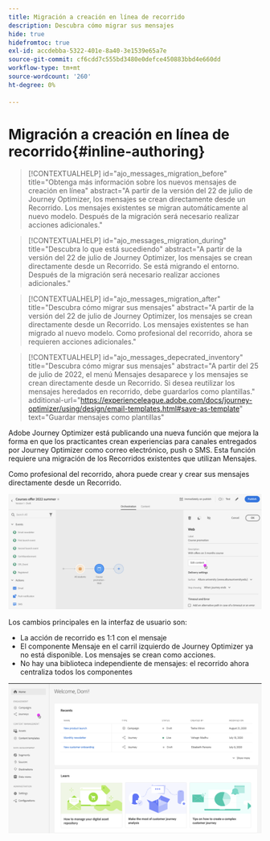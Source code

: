 ```yaml
---
title: Migración a creación en línea de recorrido
description: Descubra cómo migrar sus mensajes
hide: true
hidefromtoc: true
exl-id: accdebba-5322-401e-8a40-3e1539e65a7e
source-git-commit: cf6cdd7c555bd3480e0defce450883bbd4e660dd
workflow-type: tm+mt
source-wordcount: '260'
ht-degree: 0%

---
```


# Migración a creación en línea de recorrido{#inline-authoring}


>[!CONTEXTUALHELP]
>id="ajo_messages_migration_before"
>title="Obtenga más información sobre los nuevos mensajes de creación en línea"
>abstract="A partir de la versión del 22 de julio de Journey Optimizer, los mensajes se crean directamente desde un Recorrido. Los mensajes existentes se migran automáticamente al nuevo modelo. Después de la migración será necesario realizar acciones adicionales."

>[!CONTEXTUALHELP]
>id="ajo_messages_migration_during"
>title="Descubra lo que está sucediendo"
>abstract="A partir de la versión del 22 de julio de Journey Optimizer, los mensajes se crean directamente desde un Recorrido. Se está migrando el entorno. Después de la migración será necesario realizar acciones adicionales."


>[!CONTEXTUALHELP]
>id="ajo_messages_migration_after"
>title="Descubra cómo migrar sus mensajes"
>abstract="A partir de la versión del 22 de julio de Journey Optimizer, los mensajes se crean directamente desde un Recorrido. Los mensajes existentes se han migrado al nuevo modelo. Como profesional del recorrido, ahora se requieren acciones adicionales."

>[!CONTEXTUALHELP]
>id="ajo_messages_depecrated_inventory"
>title="Descubra cómo migrar sus mensajes"
>abstract="A partir del 25 de julio de 2022, el menú Mensajes desaparece y los mensajes se crean directamente desde un Recorrido. Si desea reutilizar los mensajes heredados en recorrido, debe guardarlos como plantillas."
>additional-url="https://experienceleague.adobe.com/docs/journey-optimizer/using/design/email-templates.html#save-as-template" text="Guardar mensajes como plantillas"

Adobe Journey Optimizer está publicando una nueva función que mejora la forma en que los practicantes crean experiencias para canales entregados por Journey Optimizer como correo electrónico, push o SMS. Esta función requiere una migración de los Recorridos existentes que utilizan Mensajes.

Como profesional del recorrido, ahora puede crear y crear sus mensajes directamente desde un Recorrido.

![](assets/inline-message.png)

Los cambios principales en la interfaz de usuario son:

* La acción de recorrido es 1:1 con el mensaje
* El componente Mensaje en el carril izquierdo de Journey Optimizer ya no está disponible. Los mensajes se crean como acciones.
* No hay una biblioteca independiente de mensajes: el recorrido ahora centraliza todos los componentes

![](assets/updated-left-rail.png)
